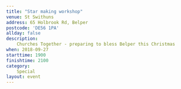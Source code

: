 ```yaml
---
title: "Star making workshop"
venue: St Swithuns
address: 65 Holbrook Rd, Belper
postcode: 'DE56 1PA'
allday: false
description: 
    Churches Together - preparing to bless Belper this Christmas
when: 2018-09-27
starttime: 1900
finishtime: 2100
category:
    Special
layout: event
---
```

